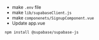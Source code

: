 


- make `.env` file
- make `lib/supabaseClient.js`
- make `componenets/SignupComponent.vue`
- Update app.vue

```bash
npm install @supabase/supabase-js
```